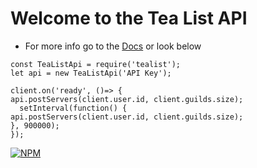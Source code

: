 Welcome to the Tea List API
=================

- For more info go to the [Docs](https://tea-list.glitch.me/) or look below 


```
const TeaListApi = require('tealist');
let api = new TeaListApi('API Key');

client.on('ready', ()=> {
api.postServers(client.user.id, client.guilds.size);
  setInterval(function() {
api.postServers(client.user.id, client.guilds.size);
}, 900000);
});
```
[![NPM](https://nodei.co/npm/tealist.png)](https://nodei.co/npm/tealist/)

